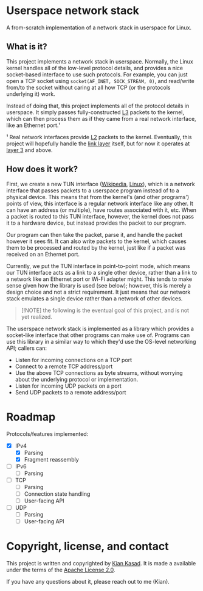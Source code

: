 # Userspace network stack

A from-scratch implementation of a network stack in userspace for Linux.

## What is it?

This project implements a network stack in userspace.
Normally, the Linux kernel handles all of the low-level protocol details, and
provides a nice socket-based interface to use such protocols. For example, you
can just open a TCP socket using `socket(AF_INET, SOCK_STREAM, 0)`, and
read/write from/to the socket without caring at all how TCP (or the protocols
underlying it) work.

Instead of doing that, this project implements all of the protocol details in
userspace. It simply passes fully-constructed [L3] packets to the kernel, which
can then process them as if they came from a real network interface, like an
Ethernet port.¹

¹ Real network interfaces provide [L2] packets to the kernel. Eventually, this
project will hopefully handle the [link layer][L2] itself, but for now it
operates at [layer 3][L3] and above.

[L2]: https://en.wikipedia.org/wiki/OSI_model#Layer_2:_Data_link_layer
[L3]: https://en.wikipedia.org/wiki/OSI_model#Layer_3:_Network_layer

## How does it work?

First, we create a new TUN interface ([Wikipedia][tun:wiki],
[Linux][tun:linux]), which is a network interface that passes packets to
a userspace program instead of to a physical device. This means that from the
kernel's (and other programs') points of view, this interface is a regular
network interface like any other. It can have an address (or multiple), have
routes associated with it, etc. When a packet is routed to this TUN interface,
however, the kernel does not pass it to a hardware device, but instead provides
the packet to our program.

Our program can then take the packet, parse it, and handle the packet however it
sees fit. It can also write packets to the kernel, which causes them to be
processed and routed by the kernel, just like if a packet was received on an
Ethernet port.

Currently, we put the TUN interface in point-to-point mode, which means our TUN
interface acts as a link to a single other device, rather than a link to
a network like an Ethernet port or Wi-Fi adapter might. This tends to make sense
given how the library is used (see below); however, this is merely a design
choice and not a strict requirement. It just means that our network stack
emulates a single device rather than a network of other devices.

> [!NOTE] the following is the eventual goal of this project, and is not yet
> realized.

The userspace network stack is implemented as a library which provides
a socket-like interface that other programs can make use of. Programs can use
this library in a similar way to which they'd use the OS-level networking API;
callers can:
 - Listen for incoming connections on a TCP port
 - Connect to a remote TCP address/port
 - Use the above TCP connections as byte streams, without worrying about the
   underlying protocol or implementation.
 - Listen for incoming UDP packets on a port
 - Send UDP packets to a remote address/port

[tun:wiki]: https://en.wikipedia.org/wiki/TUN/TAP
[tun:linux]: https://www.kernel.org/doc/html/latest/networking/tuntap.html

# Roadmap

Protocols/features implemented:
- [x] IPv4
  - [x] Parsing
  - [x] Fragment reassembly
- [ ] IPv6
  - [ ] Parsing
- [ ] TCP
  - [ ] Parsing
  - [ ] Connection state handling
  - [ ] User-facing API
- [ ] UDP
  - [ ] Parsing
  - [ ] User-facing API

# Copyright, license, and contact

This project is written and copyrighted by [Kian Kasad].
It is made a available under the terms of the [Apache License 2.0].

If you have any questions about it, please reach out to me (Kian).

[Kian Kasad]: https://github.com/kdkasad
[Apache License 2.0]: https://github.com/kdkasad/userspace-network-stack/blob/master/LICENSE
